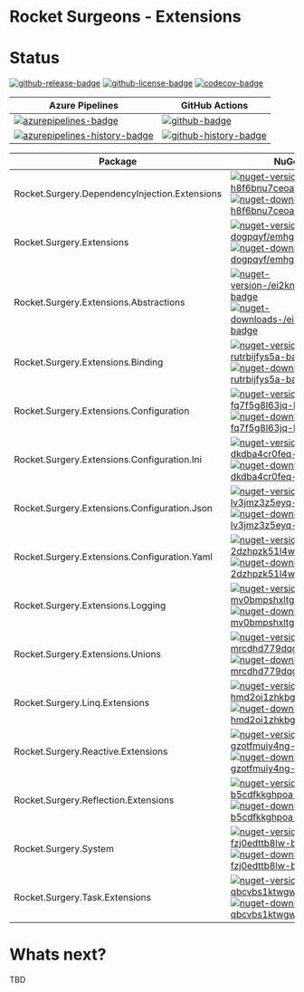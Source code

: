# Rocket Surgeons - Extensions

# Status
<!-- badges -->
[![github-release-badge]][github-release]
[![github-license-badge]][github-license]
[![codecov-badge]][codecov]
<!-- badges -->

<!-- history badges -->
| Azure Pipelines | GitHub Actions |
| --------------- | -------------- |
| [![azurepipelines-badge]][azurepipelines] | [![github-badge]][github] |
| [![azurepipelines-history-badge]][azurepipelines-history] | [![github-history-badge]][github] |
<!-- history badges -->

<!-- nuget packages -->
| Package | NuGet |
| ------- | ----- |
| Rocket.Surgery.DependencyInjection.Extensions | [![nuget-version-h8f6bnu7ceoa-badge]![nuget-downloads-h8f6bnu7ceoa-badge]][nuget-h8f6bnu7ceoa] |
| Rocket.Surgery.Extensions | [![nuget-version-dogpqyf/emhg-badge]![nuget-downloads-dogpqyf/emhg-badge]][nuget-dogpqyf/emhg] |
| Rocket.Surgery.Extensions.Abstractions | [![nuget-version-/ei2knddlveg-badge]![nuget-downloads-/ei2knddlveg-badge]][nuget-/ei2knddlveg] |
| Rocket.Surgery.Extensions.Binding | [![nuget-version-rutrbijfys5a-badge]![nuget-downloads-rutrbijfys5a-badge]][nuget-rutrbijfys5a] |
| Rocket.Surgery.Extensions.Configuration | [![nuget-version-fq7f5g8l63jq-badge]![nuget-downloads-fq7f5g8l63jq-badge]][nuget-fq7f5g8l63jq] |
| Rocket.Surgery.Extensions.Configuration.Ini | [![nuget-version-dkdba4cr0feq-badge]![nuget-downloads-dkdba4cr0feq-badge]][nuget-dkdba4cr0feq] |
| Rocket.Surgery.Extensions.Configuration.Json | [![nuget-version-lv3jmz3z5eyq-badge]![nuget-downloads-lv3jmz3z5eyq-badge]][nuget-lv3jmz3z5eyq] |
| Rocket.Surgery.Extensions.Configuration.Yaml | [![nuget-version-2dzhpzk51l4w-badge]![nuget-downloads-2dzhpzk51l4w-badge]][nuget-2dzhpzk51l4w] |
| Rocket.Surgery.Extensions.Logging | [![nuget-version-mv0bmpshxltg-badge]![nuget-downloads-mv0bmpshxltg-badge]][nuget-mv0bmpshxltg] |
| Rocket.Surgery.Extensions.Unions | [![nuget-version-mrcdhd779dqg-badge]![nuget-downloads-mrcdhd779dqg-badge]][nuget-mrcdhd779dqg] |
| Rocket.Surgery.Linq.Extensions | [![nuget-version-hmd2oi1zhkbg-badge]![nuget-downloads-hmd2oi1zhkbg-badge]][nuget-hmd2oi1zhkbg] |
| Rocket.Surgery.Reactive.Extensions | [![nuget-version-gzotfmuiy4ng-badge]![nuget-downloads-gzotfmuiy4ng-badge]][nuget-gzotfmuiy4ng] |
| Rocket.Surgery.Reflection.Extensions | [![nuget-version-b5cdfkkghpoa-badge]![nuget-downloads-b5cdfkkghpoa-badge]][nuget-b5cdfkkghpoa] |
| Rocket.Surgery.System | [![nuget-version-fzj0edttb8lw-badge]![nuget-downloads-fzj0edttb8lw-badge]][nuget-fzj0edttb8lw] |
| Rocket.Surgery.Task.Extensions | [![nuget-version-qbcvbs1ktwgw-badge]![nuget-downloads-qbcvbs1ktwgw-badge]][nuget-qbcvbs1ktwgw] |
<!-- nuget packages -->

# Whats next?
TBD

<!-- generated references -->
[github-release]: https://github.com/RocketSurgeonsGuild/Extensions/releases/latest
[github-release-badge]: https://img.shields.io/github/release/RocketSurgeonsGuild/Extensions.svg?logo=github&style=flat "Latest Release"
[github-license]: https://github.com/RocketSurgeonsGuild/Extensions/blob/master/LICENSE
[github-license-badge]: https://img.shields.io/github/license/RocketSurgeonsGuild/Extensions.svg?style=flat "License"
[codecov]: https://codecov.io/gh/RocketSurgeonsGuild/Extensions
[codecov-badge]: https://img.shields.io/codecov/c/github/RocketSurgeonsGuild/Extensions.svg?color=E03997&label=codecov&logo=codecov&logoColor=E03997&style=flat "Code Coverage"
[azurepipelines]: https://dev.azure.com/rocketsurgeonsguild/Libraries/_build/latest?definitionId=8&branchName=master
[azurepipelines-badge]: https://img.shields.io/azure-devops/build/rocketsurgeonsguild/Libraries/8.svg?color=98C6FF&label=azure%20pipelines&logo=azuredevops&logoColor=98C6FF&style=flat "Azure Pipelines Status"
[azurepipelines-history]: https://dev.azure.com/rocketsurgeonsguild/Libraries/_build?definitionId=8&branchName=master
[azurepipelines-history-badge]: https://buildstats.info/azurepipelines/chart/rocketsurgeonsguild/Libraries/8?includeBuildsFromPullRequest=false "Azure Pipelines History"
[github]: https://github.com/RocketSurgeonsGuild/Extensions/actions?query=workflow%3Aci
[github-badge]: https://img.shields.io/github/workflow/status/RocketSurgeonsGuild/Extensions/ci.svg?label=github&logo=github&color=b845fc&logoColor=b845fc&style=flat "GitHub Actions Status"
[github-history-badge]: https://buildstats.info/github/chart/RocketSurgeonsGuild/Extensions?includeBuildsFromPullRequest=false "GitHub Actions History"
[nuget-h8f6bnu7ceoa]: https://www.nuget.org/packages/Rocket.Surgery.DependencyInjection.Extensions/
[nuget-version-h8f6bnu7ceoa-badge]: https://img.shields.io/nuget/v/Rocket.Surgery.DependencyInjection.Extensions.svg?color=004880&logo=nuget&style=flat-square "NuGet Version"
[nuget-downloads-h8f6bnu7ceoa-badge]: https://img.shields.io/nuget/dt/Rocket.Surgery.DependencyInjection.Extensions.svg?color=004880&logo=nuget&style=flat-square "NuGet Downloads"
[nuget-dogpqyf/emhg]: https://www.nuget.org/packages/Rocket.Surgery.Extensions/
[nuget-version-dogpqyf/emhg-badge]: https://img.shields.io/nuget/v/Rocket.Surgery.Extensions.svg?color=004880&logo=nuget&style=flat-square "NuGet Version"
[nuget-downloads-dogpqyf/emhg-badge]: https://img.shields.io/nuget/dt/Rocket.Surgery.Extensions.svg?color=004880&logo=nuget&style=flat-square "NuGet Downloads"
[nuget-/ei2knddlveg]: https://www.nuget.org/packages/Rocket.Surgery.Extensions.Abstractions/
[nuget-version-/ei2knddlveg-badge]: https://img.shields.io/nuget/v/Rocket.Surgery.Extensions.Abstractions.svg?color=004880&logo=nuget&style=flat-square "NuGet Version"
[nuget-downloads-/ei2knddlveg-badge]: https://img.shields.io/nuget/dt/Rocket.Surgery.Extensions.Abstractions.svg?color=004880&logo=nuget&style=flat-square "NuGet Downloads"
[nuget-rutrbijfys5a]: https://www.nuget.org/packages/Rocket.Surgery.Extensions.Binding/
[nuget-version-rutrbijfys5a-badge]: https://img.shields.io/nuget/v/Rocket.Surgery.Extensions.Binding.svg?color=004880&logo=nuget&style=flat-square "NuGet Version"
[nuget-downloads-rutrbijfys5a-badge]: https://img.shields.io/nuget/dt/Rocket.Surgery.Extensions.Binding.svg?color=004880&logo=nuget&style=flat-square "NuGet Downloads"
[nuget-fq7f5g8l63jq]: https://www.nuget.org/packages/Rocket.Surgery.Extensions.Configuration/
[nuget-version-fq7f5g8l63jq-badge]: https://img.shields.io/nuget/v/Rocket.Surgery.Extensions.Configuration.svg?color=004880&logo=nuget&style=flat-square "NuGet Version"
[nuget-downloads-fq7f5g8l63jq-badge]: https://img.shields.io/nuget/dt/Rocket.Surgery.Extensions.Configuration.svg?color=004880&logo=nuget&style=flat-square "NuGet Downloads"
[nuget-dkdba4cr0feq]: https://www.nuget.org/packages/Rocket.Surgery.Extensions.Configuration.Ini/
[nuget-version-dkdba4cr0feq-badge]: https://img.shields.io/nuget/v/Rocket.Surgery.Extensions.Configuration.Ini.svg?color=004880&logo=nuget&style=flat-square "NuGet Version"
[nuget-downloads-dkdba4cr0feq-badge]: https://img.shields.io/nuget/dt/Rocket.Surgery.Extensions.Configuration.Ini.svg?color=004880&logo=nuget&style=flat-square "NuGet Downloads"
[nuget-lv3jmz3z5eyq]: https://www.nuget.org/packages/Rocket.Surgery.Extensions.Configuration.Json/
[nuget-version-lv3jmz3z5eyq-badge]: https://img.shields.io/nuget/v/Rocket.Surgery.Extensions.Configuration.Json.svg?color=004880&logo=nuget&style=flat-square "NuGet Version"
[nuget-downloads-lv3jmz3z5eyq-badge]: https://img.shields.io/nuget/dt/Rocket.Surgery.Extensions.Configuration.Json.svg?color=004880&logo=nuget&style=flat-square "NuGet Downloads"
[nuget-2dzhpzk51l4w]: https://www.nuget.org/packages/Rocket.Surgery.Extensions.Configuration.Yaml/
[nuget-version-2dzhpzk51l4w-badge]: https://img.shields.io/nuget/v/Rocket.Surgery.Extensions.Configuration.Yaml.svg?color=004880&logo=nuget&style=flat-square "NuGet Version"
[nuget-downloads-2dzhpzk51l4w-badge]: https://img.shields.io/nuget/dt/Rocket.Surgery.Extensions.Configuration.Yaml.svg?color=004880&logo=nuget&style=flat-square "NuGet Downloads"
[nuget-mv0bmpshxltg]: https://www.nuget.org/packages/Rocket.Surgery.Extensions.Logging/
[nuget-version-mv0bmpshxltg-badge]: https://img.shields.io/nuget/v/Rocket.Surgery.Extensions.Logging.svg?color=004880&logo=nuget&style=flat-square "NuGet Version"
[nuget-downloads-mv0bmpshxltg-badge]: https://img.shields.io/nuget/dt/Rocket.Surgery.Extensions.Logging.svg?color=004880&logo=nuget&style=flat-square "NuGet Downloads"
[nuget-mrcdhd779dqg]: https://www.nuget.org/packages/Rocket.Surgery.Extensions.Unions/
[nuget-version-mrcdhd779dqg-badge]: https://img.shields.io/nuget/v/Rocket.Surgery.Extensions.Unions.svg?color=004880&logo=nuget&style=flat-square "NuGet Version"
[nuget-downloads-mrcdhd779dqg-badge]: https://img.shields.io/nuget/dt/Rocket.Surgery.Extensions.Unions.svg?color=004880&logo=nuget&style=flat-square "NuGet Downloads"
[nuget-hmd2oi1zhkbg]: https://www.nuget.org/packages/Rocket.Surgery.Linq.Extensions/
[nuget-version-hmd2oi1zhkbg-badge]: https://img.shields.io/nuget/v/Rocket.Surgery.Linq.Extensions.svg?color=004880&logo=nuget&style=flat-square "NuGet Version"
[nuget-downloads-hmd2oi1zhkbg-badge]: https://img.shields.io/nuget/dt/Rocket.Surgery.Linq.Extensions.svg?color=004880&logo=nuget&style=flat-square "NuGet Downloads"
[nuget-gzotfmuiy4ng]: https://www.nuget.org/packages/Rocket.Surgery.Reactive.Extensions/
[nuget-version-gzotfmuiy4ng-badge]: https://img.shields.io/nuget/v/Rocket.Surgery.Reactive.Extensions.svg?color=004880&logo=nuget&style=flat-square "NuGet Version"
[nuget-downloads-gzotfmuiy4ng-badge]: https://img.shields.io/nuget/dt/Rocket.Surgery.Reactive.Extensions.svg?color=004880&logo=nuget&style=flat-square "NuGet Downloads"
[nuget-b5cdfkkghpoa]: https://www.nuget.org/packages/Rocket.Surgery.Reflection.Extensions/
[nuget-version-b5cdfkkghpoa-badge]: https://img.shields.io/nuget/v/Rocket.Surgery.Reflection.Extensions.svg?color=004880&logo=nuget&style=flat-square "NuGet Version"
[nuget-downloads-b5cdfkkghpoa-badge]: https://img.shields.io/nuget/dt/Rocket.Surgery.Reflection.Extensions.svg?color=004880&logo=nuget&style=flat-square "NuGet Downloads"
[nuget-fzj0edttb8lw]: https://www.nuget.org/packages/Rocket.Surgery.System/
[nuget-version-fzj0edttb8lw-badge]: https://img.shields.io/nuget/v/Rocket.Surgery.System.svg?color=004880&logo=nuget&style=flat-square "NuGet Version"
[nuget-downloads-fzj0edttb8lw-badge]: https://img.shields.io/nuget/dt/Rocket.Surgery.System.svg?color=004880&logo=nuget&style=flat-square "NuGet Downloads"
[nuget-qbcvbs1ktwgw]: https://www.nuget.org/packages/Rocket.Surgery.Task.Extensions/
[nuget-version-qbcvbs1ktwgw-badge]: https://img.shields.io/nuget/v/Rocket.Surgery.Task.Extensions.svg?color=004880&logo=nuget&style=flat-square "NuGet Version"
[nuget-downloads-qbcvbs1ktwgw-badge]: https://img.shields.io/nuget/dt/Rocket.Surgery.Task.Extensions.svg?color=004880&logo=nuget&style=flat-square "NuGet Downloads"
<!-- generated references -->

<!-- nuke-data
github:
  owner: RocketSurgeonsGuild
  repository: Extensions
azurepipelines:
  account: rocketsurgeonsguild
  teamproject: Libraries
  builddefinition: 8
-->